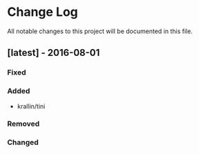 Change Log
==========

All notable changes to this project will be documented in this file.

[latest] - 2016-08-01
------------------

### Fixed

### Added

-	krallin/tini

### Removed

### Changed
